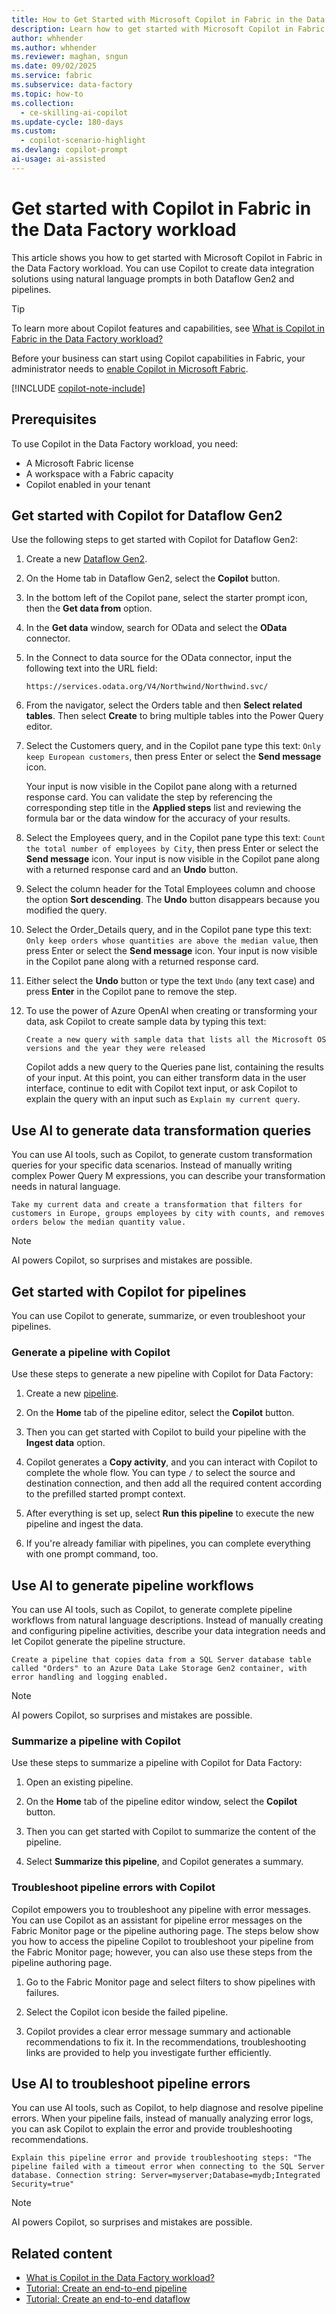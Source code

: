 ```yaml
---
title: How to Get Started with Microsoft Copilot in Fabric in the Data Factory Workload
description: Learn how to get started with Microsoft Copilot in Fabric in the Data Factory workload to use natural language for creating data integration solutions.
author: whhender
ms.author: whhender
ms.reviewer: maghan, sngun
ms.date: 09/02/2025
ms.service: fabric
ms.subservice: data-factory
ms.topic: how-to
ms.collection:
  - ce-skilling-ai-copilot
ms.update-cycle: 180-days
ms.custom:
  - copilot-scenario-highlight
ms.devlang: copilot-prompt
ai-usage: ai-assisted
---
```


# Get started with Copilot in Fabric in the Data Factory workload

This article shows you how to get started with Microsoft Copilot in Fabric in the Data Factory workload. You can use Copilot to create data integration solutions using natural language prompts in both Dataflow Gen2 and pipelines.

> [!TIP]  
> To learn more about Copilot features and capabilities, see [What is Copilot in Fabric in the Data Factory workload?](copilot-fabric-data-factory.md)

Before your business can start using Copilot capabilities in Fabric, your administrator needs to [enable Copilot in Microsoft Fabric](../fundamentals/copilot-fabric-overview.md#enable-copilot).

[!INCLUDE [copilot-note-include](../includes/copilot-note-include.md)]

## Prerequisites

To use Copilot in the Data Factory workload, you need:

- A Microsoft Fabric license
- A workspace with a Fabric capacity
- Copilot enabled in your tenant

## Get started with Copilot for Dataflow Gen2

Use the following steps to get started with Copilot for Dataflow Gen2:

1. Create a new [Dataflow Gen2](../data-factory/tutorial-end-to-end-dataflow.md).

1. On the Home tab in Dataflow Gen2, select the **Copilot** button.

1. In the bottom left of the Copilot pane, select the starter prompt icon, then the **Get data from** option.

1. In the **Get data** window, search for OData and select the **OData** connector.

1. In the Connect to data source for the OData connector, input the following text into the URL field:

   ```http
   https://services.odata.org/V4/Northwind/Northwind.svc/
   ```

1. From the navigator, select the Orders table and then **Select related tables**. Then select **Create** to bring multiple tables into the Power Query editor.

1. Select the Customers query, and in the Copilot pane type this text: `Only keep European customers`, then press Enter or select the **Send message** icon.

   Your input is now visible in the Copilot pane along with a returned response card. You can validate the step by referencing the corresponding step title in the **Applied steps** list and reviewing the formula bar or the data window for the accuracy of your results.

1. Select the Employees query, and in the Copilot pane type this text: `Count the total number of employees by City`, then press Enter or select the **Send message** icon. Your input is now visible in the Copilot pane along with a returned response card and an **Undo** button.

1. Select the column header for the Total Employees column and choose the option **Sort descending**. The **Undo** button disappears because you modified the query.

1. Select the Order_Details query, and in the Copilot pane type this text: `Only keep orders whose quantities are above the median value`, then press Enter or select the **Send message** icon. Your input is now visible in the Copilot pane along with a returned response card.

1. Either select the **Undo** button or type the text `Undo` (any text case) and press **Enter** in the Copilot pane to remove the step.

1. To use the power of Azure OpenAI when creating or transforming your data, ask Copilot to create sample data by typing this text:

   `Create a new query with sample data that lists all the Microsoft OS versions and the year they were released`

   Copilot adds a new query to the Queries pane list, containing the results of your input. At this point, you can either transform data in the user interface, continue to edit with Copilot text input, or ask Copilot to explain the query with an input such as `Explain my current query`.

## Use AI to generate data transformation queries

You can use AI tools, such as Copilot, to generate custom transformation queries for your specific data scenarios. Instead of manually writing complex Power Query M expressions, you can describe your transformation needs in natural language.

```copilot-prompt
Take my current data and create a transformation that filters for customers in Europe, groups employees by city with counts, and removes orders below the median quantity value.
```

> [!NOTE]  
> AI powers Copilot, so surprises and mistakes are possible.

## Get started with Copilot for pipelines

You can use Copilot to generate, summarize, or even troubleshoot your pipelines.

### Generate a pipeline with Copilot

Use these steps to generate a new pipeline with Copilot for Data Factory:

1. Create a new [pipeline](../data-factory/tutorial-end-to-end-pipeline.md).
1. On the **Home** tab of the pipeline editor, select the **Copilot** button.

1. Then you can get started with Copilot to build your pipeline with the **Ingest data** option.

1. Copilot generates a **Copy activity**, and you can interact with Copilot to complete the whole flow. You can type `/` to select the source and destination connection, and then add all the required content according to the prefilled started prompt context.

1. After everything is set up, select **Run this pipeline** to execute the new pipeline and ingest the data.

1. If you're already familiar with pipelines, you can complete everything with one prompt command, too.

## Use AI to generate pipeline workflows

You can use AI tools, such as Copilot, to generate complete pipeline workflows from natural language descriptions. Instead of manually creating and configuring pipeline activities, describe your data integration needs and let Copilot generate the pipeline structure.

```copilot-prompt
Create a pipeline that copies data from a SQL Server database table called "Orders" to an Azure Data Lake Storage Gen2 container, with error handling and logging enabled.
```

> [!NOTE]  
> AI powers Copilot, so surprises and mistakes are possible.

### Summarize a pipeline with Copilot

Use these steps to summarize a pipeline with Copilot for Data Factory:

1. Open an existing pipeline.

1. On the **Home** tab of the pipeline editor window, select the **Copilot** button.

1. Then you can get started with Copilot to summarize the content of the pipeline.

1. Select **Summarize this pipeline**, and Copilot generates a summary.

### Troubleshoot pipeline errors with Copilot

Copilot empowers you to troubleshoot any pipeline with error messages. You can use Copilot as an assistant for pipeline error messages on the Fabric Monitor page or the pipeline authoring page. The steps below show you how to access the pipeline Copilot to troubleshoot your pipeline from the Fabric Monitor page; however, you can also use these steps from the pipeline authoring page.

1. Go to the Fabric Monitor page and select filters to show pipelines with failures.

1. Select the Copilot icon beside the failed pipeline.

1. Copilot provides a clear error message summary and actionable recommendations to fix it. In the recommendations, troubleshooting links are provided to help you investigate further efficiently.

## Use AI to troubleshoot pipeline errors

You can use AI tools, such as Copilot, to help diagnose and resolve pipeline errors. When your pipeline fails, instead of manually analyzing error logs, you can ask Copilot to explain the error and provide troubleshooting recommendations.

```copilot-prompt
Explain this pipeline error and provide troubleshooting steps: "The pipeline failed with a timeout error when connecting to the SQL Server database. Connection string: Server=myserver;Database=mydb;Integrated Security=true"
```

> [!NOTE]  
> AI powers Copilot, so surprises and mistakes are possible.

## Related content

- [What is Copilot in the Data Factory workload?](copilot-fabric-data-factory.md)
- [Tutorial: Create an end-to-end pipeline](../data-factory/tutorial-end-to-end-pipeline.md)
- [Tutorial: Create an end-to-end dataflow](../data-factory/tutorial-end-to-end-dataflow.md)
